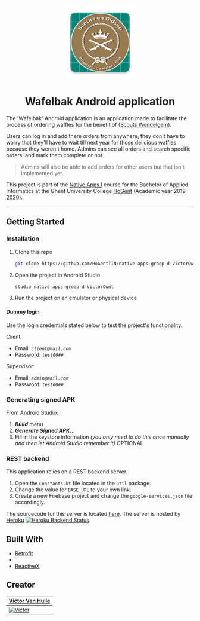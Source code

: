 <p align="center"><img src="./app/src/main/ic_launcher-web.png?raw=true" width="200px"/></p>

<h1 align="center">Wafelbak Android application</h1>

The 'Wafelbak' Android application is an application made to facilitate the process of ordering waffles for the benefit of ([Scouts Wondelgem](http://www.scoutswondelgem.be)).

Users can log in and add there orders from anywhere, they don't have to worry that they'll have to wait till next year for those delicious waffles because they weren't home.
Admins can see all orders and search specific orders, and mark them complete or not.

> Admins will also be able to add orders for other users but that isn't implemented yet.

This project is part of the [Native Apps I](https://bamaflexweb.hogent.be/BMFUIDetailxOLOD.aspx?a=113418&b=1&c=1) course for the Bachelor of Applied Informatics at the Ghent University College [HoGent](https://www.hogent.be/en/) (Academic year 2019-2020).

<!-- TODO - Add screenshots
## Screenshots

-->

---

## Getting Started

<!-- TODO - Change href
You can't download the application on the Google Play store.
-->

### Installation

1. Clone this repo

    ```bash
    git clone https://github.com/HoGentTIN/native-apps-groep-d-VictorOwnt
    ```

2. Open the project in Android Studio

    ```bash
    studio native-apps-groep-d-VictorOwnt
    ```

3. Run the project on an emulator or physical device

#### Dummy login

Use the login credentials stated below to test the project's functionality.

Client:

- Email: *`client@mail.com`*
- Password: *`test00##`*

Supervisor:

- Email: *`admin@mail.com`*
- Password: *`test00##`*

### Generating signed APK

From Android Studio:

1. ***Build*** menu
2. ***Generate Signed APK...***
3. Fill in the keystore information *(you only need to do this once manually and then let Android Studio remember it)* OPTIONAL

### REST backend

This application relies on a REST backend server.

1. Open the `Constants.kt` file located in the `util` package.
2. Change the value for `BASE_URL` to your own link.
3. Create a new Firebase project and change the `google-services.json` file accordingly.

The sourcecode for this server is located [here](https://github.com/VictorOwnt/WafelbakBackend). The server is hosted by [Heroku](https://www.heroku.com/) [![Heroku Backend Status](http://heroku-shields.herokuapp.com/wafelbak-backend)](https://wafelbak-backend.herokuapp.com).

## Built With

* [Retrofit](https://square.github.io/retrofit/)
* 
* [ReactiveX](http://reactivex.io/)

## Creator

| <a href="https://github.com/VictorOwnt" target="_blank">**Victor Van Hulle**</a> |
| --- |
| [![Victor](https://avatars2.githubusercontent.com/u/17174095?s=200)](https://github.com/VictorOwnt) |
